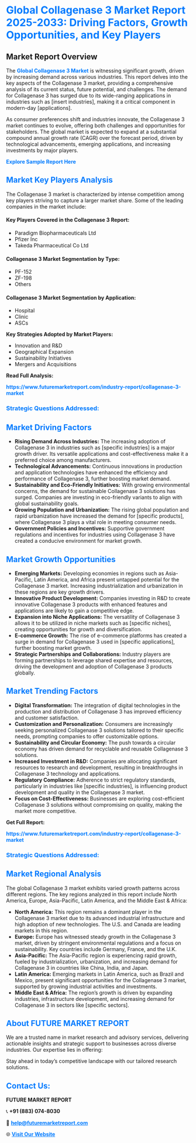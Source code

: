 <h1 style="color: #007BFF;">Global Collagenase 3 Market Report 2025-2033: Driving Factors, Growth Opportunities, and Key Players</h1>

<section id="overview">
<h2>Market Report Overview</h2>
<p>The <a href="https://www.futuremarketreport.com/industry-report/collagenase-3-market" style="color: #007BFF; text-decoration: none;"><strong>Global Collagenase 3 Market</strong></a> is witnessing significant growth, driven by increasing demand across various industries. This report delves into the key aspects of the Collagenase 3 market, providing a comprehensive analysis of its current status, future potential, and challenges. The demand for Collagenase 3 has surged due to its wide-ranging applications in industries such as [insert industries], making it a critical component in modern-day [applications].</p>
<p>As consumer preferences shift and industries innovate, the Collagenase 3 market continues to evolve, offering both challenges and opportunities for stakeholders. The global market is expected to expand at a substantial compound annual growth rate (CAGR) over the forecast period, driven by technological advancements, emerging applications, and increasing investments by major players.</p>
</section>

<section id="overview">
<p><a href="https://www.futuremarketreport.com/request-sample/reportId=86193" style="color: #007BFF; text-decoration: none;"><strong>Explore Sample Report Here</strong></a></p>
</section>

<section id="key-players">
<h2 style="color: #007BFF;">Market Key Players Analysis</h2>
<p>The Collagenase 3 market is characterized by intense competition among key players striving to capture a larger market share. Some of the leading companies in the market include:</p>
<h4>Key Players Covered in the Collagenase 3 Report:</h4>
<ul><li>Paradigm Biopharmaceuticals Ltd</li><li>Pfizer Inc</li><li>Takeda Pharmaceutical Co Ltd</li></ul>
<h4>Collagenase 3 Market Segmentation by Type:</h4>
<ul><li>PF-152</li><li>ZF-198</li><li>Others</li></ul>

<h4>Collagenase 3 Market Segmentation by Application:</h4>
<ul><li>Hospital</li><li>Clinic</li><li>ASCs</li></ul>
<p><strong>Key Strategies Adopted by Market Players:</strong></p>
<ul>
<li>Innovation and R&D</li>
<li>Geographical Expansion</li>
<li>Sustainability Initiatives</li>
<li>Mergers and Acquisitions</li>
</ul>
</section>

<section>
<p><strong>Read Full Analysis: </strong></p><a href="https://www.futuremarketreport.com/industry-report/collagenase-3-market" style="color: #007BFF; text-decoration: none;"><strong>https://www.futuremarketreport.com/industry-report/collagenase-3-market</strong></a>
<h3 style="color: #007BFF;">Strategic Questions Addressed:</h3>
</section>

<section id="driving-factors">
<h2 style="color: #007BFF;">Market Driving Factors</h2>
<ul>
<li><strong>Rising Demand Across Industries:</strong> The increasing adoption of Collagenase 3 in industries such as [specific industries] is a major growth driver. Its versatile applications and cost-effectiveness make it a preferred choice among manufacturers.</li>
<li><strong>Technological Advancements:</strong> Continuous innovations in production and application technologies have enhanced the efficiency and performance of Collagenase 3, further boosting market demand.</li>
<li><strong>Sustainability and Eco-Friendly Initiatives:</strong> With growing environmental concerns, the demand for sustainable Collagenase 3 solutions has surged. Companies are investing in eco-friendly variants to align with global sustainability goals.</li>
<li><strong>Growing Population and Urbanization:</strong> The rising global population and rapid urbanization have increased the demand for [specific products], where Collagenase 3 plays a vital role in meeting consumer needs.</li>
<li><strong>Government Policies and Incentives:</strong> Supportive government regulations and incentives for industries using Collagenase 3 have created a conducive environment for market growth.</li>
</ul>
</section>

<section id="growth-opportunities">
<h2 style="color: #007BFF;">Market Growth Opportunities</h2>
<ul>
<li><strong>Emerging Markets:</strong> Developing economies in regions such as Asia-Pacific, Latin America, and Africa present untapped potential for the Collagenase 3 market. Increasing industrialization and urbanization in these regions are key growth drivers.</li>
<li><strong>Innovative Product Development:</strong> Companies investing in R&D to create innovative Collagenase 3 products with enhanced features and applications are likely to gain a competitive edge.</li>
<li><strong>Expansion into Niche Applications:</strong> The versatility of Collagenase 3 allows it to be utilized in niche markets such as [specific niches], creating opportunities for growth and diversification.</li>
<li><strong>E-commerce Growth:</strong> The rise of e-commerce platforms has created a surge in demand for Collagenase 3 used in [specific applications], further boosting market growth.</li>
<li><strong>Strategic Partnerships and Collaborations:</strong> Industry players are forming partnerships to leverage shared expertise and resources, driving the development and adoption of Collagenase 3 products globally.</li>
</ul>
</section>

<section id="trending-factors">
<h2 style="color: #007BFF;">Market Trending Factors</h2>
<ul>
<li><strong>Digital Transformation:</strong> The integration of digital technologies in the production and distribution of Collagenase 3 has improved efficiency and customer satisfaction.</li>
<li><strong>Customization and Personalization:</strong> Consumers are increasingly seeking personalized Collagenase 3 solutions tailored to their specific needs, prompting companies to offer customizable options.</li>
<li><strong>Sustainability and Circular Economy:</strong> The push towards a circular economy has driven demand for recyclable and reusable Collagenase 3 solutions.</li>
<li><strong>Increased Investment in R&D:</strong> Companies are allocating significant resources to research and development, resulting in breakthroughs in Collagenase 3 technology and applications.</li>
<li><strong>Regulatory Compliance:</strong> Adherence to strict regulatory standards, particularly in industries like [specific industries], is influencing product development and quality in the Collagenase 3 market.</li>
<li><strong>Focus on Cost-Effectiveness:</strong> Businesses are exploring cost-efficient Collagenase 3 solutions without compromising on quality, making the market more competitive.</li>
</ul>
</section>

<section>
<p><strong>Get Full Report: </strong></p><a href="https://www.futuremarketreport.com/industry-report/collagenase-3-market" style="color: #007BFF; text-decoration: none;"><strong>https://www.futuremarketreport.com/industry-report/collagenase-3-market</strong></a>
<h3 style="color: #007BFF;">Strategic Questions Addressed:</h3>
</section>


<section id="regional-analysis">
<h2 style="color: #007BFF;">Market Regional Analysis</h2>
<p>The global Collagenase 3 market exhibits varied growth patterns across different regions. The key regions analyzed in this report include North America, Europe, Asia-Pacific, Latin America, and the Middle East & Africa:</p>
<ul>
<li><strong>North America:</strong> This region remains a dominant player in the Collagenase 3 market due to its advanced industrial infrastructure and high adoption of new technologies. The U.S. and Canada are leading markets in this region.</li>
<li><strong>Europe:</strong> Europe has witnessed steady growth in the Collagenase 3 market, driven by stringent environmental regulations and a focus on sustainability. Key countries include Germany, France, and the U.K.</li>
<li><strong>Asia-Pacific:</strong> The Asia-Pacific region is experiencing rapid growth, fueled by industrialization, urbanization, and increasing demand for Collagenase 3 in countries like China, India, and Japan.</li>
<li><strong>Latin America:</strong> Emerging markets in Latin America, such as Brazil and Mexico, present significant opportunities for the Collagenase 3 market, supported by growing industrial activities and investments.</li>
<li><strong>Middle East & Africa:</strong> The region’s growth is driven by expanding industries, infrastructure development, and increasing demand for Collagenase 3 in sectors like [specific sectors].</li>
</ul>
</section>

<footer>
<h2 style="color: #007BFF;">About FUTURE MARKET REPORT</h2>
<p>We are a trusted name in market research and advisory services, delivering actionable insights and strategic support to businesses across diverse industries. Our expertise lies in offering:</p>

<p>Stay ahead in today’s competitive landscape with our tailored research solutions.</p>

<h2 style="color: #007BFF;">Contact Us:</h2>
<p><strong>FUTURE MARKET REPORT</strong></p>
<p>📞 <strong>+91 (883) 074-8030</strong></p>
<p>📧 <strong><a href="mailto:help@futuremarketreport.com" style="color: #007BFF;">help@futuremarketreport.com</a></strong></p>
<p>🌐 <strong><a href="https://www.futuremarketreport.com/" style="color: #007BFF;">Visit Our Website</a></strong></p>
</footer>